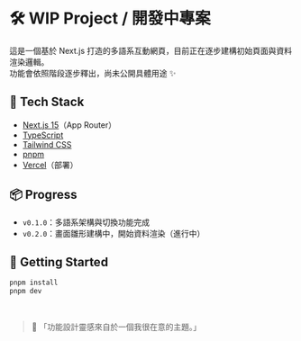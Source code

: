 # 🛠️ WIP Project / 開發中專案

這是一個基於 Next.js 打造的多語系互動網頁，目前正在逐步建構初始頁面與資料渲染邏輯。  
功能會依照階段逐步釋出，尚未公開具體用途 ✨

## 🔧 Tech Stack

- [Next.js 15](https://nextjs.org/)（App Router）
- [TypeScript](https://www.typescriptlang.org/)
- [Tailwind CSS](https://tailwindcss.com/)
- [pnpm](https://pnpm.io/)
- [Vercel](https://vercel.com/)（部署）

## 📦 Progress

- `v0.1.0`：多語系架構與切換功能完成
- `v0.2.0`：畫面雛形建構中，開始資料渲染（進行中）

## 🚀 Getting Started

```bash
pnpm install
pnpm dev
```

<br>

> 💭 「功能設計靈感來自於一個我很在意的主題。」
